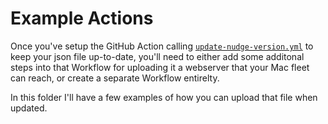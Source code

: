 # Example Actions

Once you've setup the GitHub Action calling [`update-nudge-version.yml`](/.github/workflows/update-nudge-version.yml) to keep your json file up-to-date, you'll need to either add some additonal steps into that Workflow for uploading it a webserver that your Mac fleet can reach, or create a separate Workflow entirelty.

In this folder I'll have a few examples of how you can upload that file when updated.
